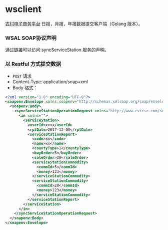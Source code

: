 # wsclient

[农村电子商务平台](http://sqsyscjss.mofcom.gov.cn/login.jhtml) 日报，月报，年报数据提交客户端（Golang 版本）。

### WSAL SOAP协议声明

通过[链接](http://211.88.20.132:8040/services/syncServiceStation?wsdl)可以访问 syncServiceStation 服务的声明。

### 以 Restful 方式提交数据

- `POST` 请求
- Content-Type: application/soap+xml
- Body 格式：

```xml
<?xml version="1.0" encoding="UTF-8"?>
<soapenv:Envelope xmlns:soapenv="http://schemas.xmlsoap.org/soap/envelope/" xmlns:xsd="http://www.w3.org/2001/XMLSchema" xmlns:xsi="http://www.w3.org/2001/XMLSchema-instance">
  <soapenv:Body>
    <syncServiceStationOperationRequest xmlns="http://www.cvicse.com/service/">
      <in xmlns="">
        <serviceStation>
          <userId>xxx</userId>
          <rptDate>2017-12-08</rptDate>
          <serviceStationReport>
            <code>xx</code>
            <name>xx</name>
            <countyType>1</countyType>
            <buyOrder>5</buyOrder>
            <saleOrder>28</saleOrder>
            <serviceStationCommodity>
              <commId>5</commId>
              <money>123</money>
            </serviceStationCommodity>
            <serviceStationCommodity>
              <commId>28</commId>
              <money>123</money>
            </serviceStationCommodity>
          </serviceStationReport>
        </serviceStation>
      </in>
    </syncServiceStationOperationRequest>
  </soapenv:Body>
</soapenv:Envelope>
```


